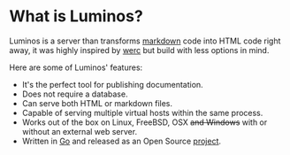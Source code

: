 # What is Luminos?

Luminos is a server than transforms [markdown][3] code into HTML code right away, it was highly inspired by [werc][1] but build with less options in mind.

Here are some of Luminos' features:

* It's the perfect tool for publishing documentation.
* Does not require a database.
* Can serve both HTML or markdown files.
* Capable of serving multiple virtual hosts within the same process.
* Works out of the box on Linux, FreeBSD, OSX <s>and Windows</s> with or without an external web server.
* Written in [Go][2] and released as an Open Source [project][4].

[1]: http://werc.cat-v.org
[2]: http://golang.org
[3]: http://daringfireball.net/projects/markdown/
[4]: http://github.com/xiam/luminos
